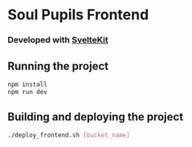 # Soul Pupils Frontend

### Developed with [SvelteKit](https://kit.svelte.dev/)


## Running the project

```bash
npm install
npm run dev
```

## Building and deploying the project

```bash
./deploy_frontend.sh [bucket_name]
```
